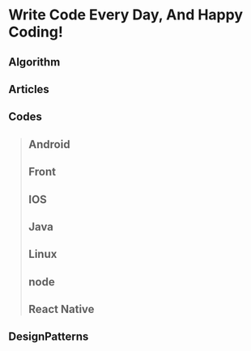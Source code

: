 
Write Code Every Day, And Happy Coding!
===================================
Algorithm
-----------------------------------
Articles
-----------------------------------
Codes
-----------------------------------
>## Android 
>## Front
>## IOS
>## Java
>## Linux
>## node
>## React Native


DesignPatterns
-----------------------------------
